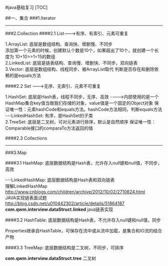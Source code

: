 #java基础复习
[TOC]

##一、集合
###1.Iterator   

---

###2.Collection
####2.1 List--->有序、有索引、元素可重复

 1.ArrayList:  底层是数组结构、查询快、增删慢、不同步      
   添加第一个元素的时候，创建默认个数是10个，如果超出了10个，就创建一个长度为 10+10>>1=15的数组       
 2.LinkedList: 底层是链表结构、查询慢、增删快、不同步。双向链表       
 3.Vector:     底层是数组结构、线程同步、被ArrayList取代 
 判断是否存在和删除依赖的是equals方法
	 
	 
####2.2 Set --->无序、无索引、元素不可重复   

 1.HashSet: 底层是Hash表，线程不同步，无序、高效 ---->内部使用的是一个HashMap集合key值当做我们存储的对象，value值是一个固定的Object对象
    保证唯一性：元素hashCode和equals方法。hashCode方法相同，判断equals方法       
  ---LinkedHashSet: 有序，是HashSet的子类     
 2.TreeSet: 底层是二叉树，可对元素进行排序，默认是自然顺序
    保证唯一性：Comparable接口的comparaTo方法返回的值

####2.3 Collections

---

###3.Map

####3.1 HashMap: 底层数据结构是Hash表，允许存入null键和null值，不同步，高效

  ---LinkedHashMap: 底层数据结构是Hash表和双向链表           
     理解LinkedHashMap  http://www.cnblogs.com/children/archive/2012/10/02/2710624.html      
     JAVA实现链表面试题  http://blog.csdn.net/u010442302/article/details/51864187     
**com.qwm.interview.dataStruct.linked** java链表实现		 
		 
####3.2 HashTable: 底层数据结构是Hash表，不允许存入null键和null值，同步

Properties继承自HashTable，可保存在流中或从流中加载，是集合和IO流的结合产物
  
####3.3 TreeMap: 底层数据结构是二叉树，不同步，可排序

  **com.qwm.interview.dataStruct.tree** 二叉树	